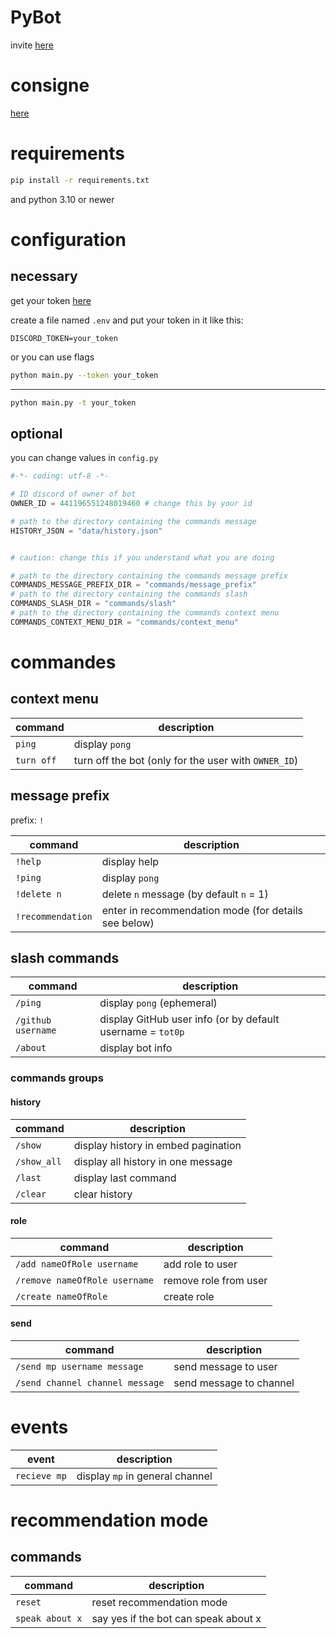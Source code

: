 # PyBot

invite [here](https://discord.com/oauth2/authorize?client_id=1091254412846051338&permissions=8&scope=bot)


# consigne 

[here](https://github.com/LordPouic/Python/blob/main/Projet%20Bot%20B2)



# requirements

```sh
pip install -r requirements.txt
```

and python 3.10 or newer

# configuration

## necessary

get your token [here](https://discord.com/developers/applications)

create a file named `.env` and put your token in it like this:

```env
DISCORD_TOKEN=your_token
```

or you can use flags

```sh
python main.py --token your_token
```

---------------------------------------------

```sh
python main.py -t your_token
```

## optional

you can change values in `config.py`

```py
#-*- coding: utf-8 -*-

# ID discord of owner of bot
OWNER_ID = 441196551248019460 # change this by your id

# path to the directory containing the commands message
HISTORY_JSON = "data/history.json" 


# caution: change this if you understand what you are doing

# path to the directory containing the commands message prefix
COMMANDS_MESSAGE_PREFIX_DIR = "commands/message_prefix" 
# path to the directory containing the commands slash
COMMANDS_SLASH_DIR = "commands/slash" 
# path to the directory containing the commands context menu
COMMANDS_CONTEXT_MENU_DIR = "commands/context_menu" 
```

# commandes


## context menu

| command            | description                                                |
|--------------------|------------------------------------------------------------|
| `ping`             | display `pong`                                             |
| `turn off`         | turn off the bot (only for the user with `OWNER_ID`)       |

## message prefix

prefix: `!`

| command           | description                                          |
|-------------------|------------------------------------------------------|
| `!help`           | display help                                         |
| `!ping`           | display `pong`                                       |
| `!delete n`       | delete `n` message (by default `n` = 1)              |
| `!recommendation` | enter in recommendation mode (for details see below) | 


## slash commands


| command            | description                                                |
|--------------------|------------------------------------------------------------|
| `/ping`            | display `pong` (ephemeral)                                 |
| `/github username` | display GitHub user info (or by default username = `tot0p` |
| `/about`           | display bot info                                           |

### commands groups

#### history

| command            | description                                                |
|--------------------|------------------------------------------------------------|
| `/show`            | display history in embed pagination                        |
| `/show_all`        | display all history in one message                         |
| `/last`            | display last command                                       |
| `/clear`           | clear history                                              |

#### role

| command            | description                                                |
|--------------------|------------------------------------------------------------|
| `/add nameOfRole username`            | add role to user                        |
| `/remove nameOfRole username`        | remove role from user                    |
| `/create nameOfRole`            | create role                                   |

#### send


| command                                | description                                                |
|----------------------------------------|------------------------------------------------------------|
| `/send mp username message`            | send message to user                                       |
| `/send channel channel message`        | send message to channel                                    |


# events

| event       | description                             |
|-------------|-----------------------------------------|
| `recieve mp`| display `mp` in general channel         |


# recommendation mode

## commands

| command            | description                                                |
|--------------------|------------------------------------------------------------|
| `reset`            | reset recommendation mode                                  |
| `speak about x`    | say yes if the bot can speak about x                       |